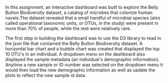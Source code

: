 
In this assignment, an interactive dashboard was built to explore the Belly Button Biodiversity dataset, a catalog of microbes that colonize human navels.The dataset revealed that a small handful of microbial species (also called operational taxonomic units, or OTUs, in the study) were present in more than 70% of people, while the rest were relatively rare.

The first step in building the dashboard was to use the D3 library to read in the json file that contained the Belly Button Biodiversity dataset. A horizontal bar chart and a bubble chart was created that displayed the top 10 OTU's in an individual. A dropdown menu on the dashboard also displayed the sample metadata (an individual's demographic information). Anytime a new sample or ID number was selected on the dropdown menu it would then load the new demographic information as well as update the plots to reflect the new sample id data.


